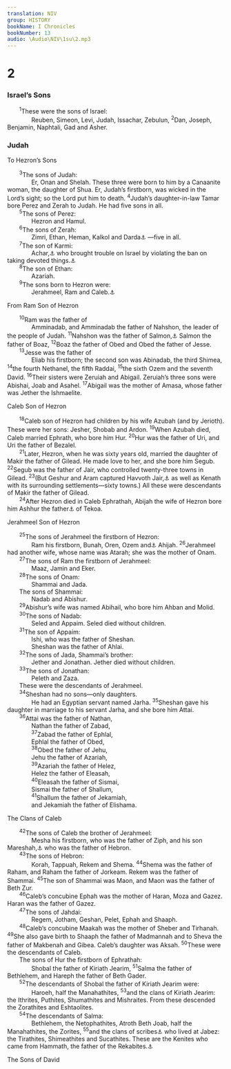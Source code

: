 ```yaml
---
translation: NIV
group: HISTORY
bookName: I Chronicles 
bookNumber: 13
audio: \Audio\NIV\1su\2.mp3
---
```


<div class="title"><h1>2</h1><h3>Israel’s Sons </h3></div>
<span class="verse 1su_2_1">  <sup>1</sup>These were the sons of Israel: <br/>    Reuben, Simeon, Levi, Judah, Issachar, Zebulun, </span>
<span class="verse 1su_2_2"><sup>2</sup>Dan, Joseph, Benjamin, Naphtali, Gad and Asher. <br/></span>
<div class="title"><h3>Judah </h3><p>To Hezron’s Sons </p></div>
<span class="verse 1su_2_3">  <sup>3</sup>The sons of Judah: <br/>    Er, Onan and Shelah. These three were born to him by a Canaanite woman, the daughter of Shua. Er, Judah’s firstborn, was wicked in the Lord’s sight; so the Lord put him to death. </span>
<span class="verse 1su_2_4"><sup>4</sup>Judah’s daughter-in-law Tamar bore Perez and Zerah to Judah. He had five sons in all. <br/></span>
<span class="verse 1su_2_5">  <sup>5</sup>The sons of Perez: <br/>    Hezron and Hamul. <br/></span>
<span class="verse 1su_2_6">  <sup>6</sup>The sons of Zerah: <br/>    Zimri, Ethan, Heman, Kalkol and Darda<a data-toggle="tooltip" data-placement="bottom" title="Many Hebrew manuscripts, some Septuagint manuscripts and Syriac (see also 1 Kings 4:31); most Hebrew manuscripts Dara">⚓</a> —five in all. <br/></span>
<span class="verse 1su_2_7">  <sup>7</sup>The son of Karmi: <br/>    Achar,<a data-toggle="tooltip" data-placement="bottom" title="means trouble ; Achar is called Achan in Joshua.">⚓</a> who brought trouble on Israel by violating the ban on taking devoted things.<a data-toggle="tooltip" data-placement="bottom" title="The Hebrew term refers to the irrevocable giving over of things or persons to the Lord, often by totally destroying them.">⚓</a><br/></span>
<span class="verse 1su_2_8">  <sup>8</sup>The son of Ethan: <br/>    Azariah. <br/></span>
<span class="verse 1su_2_9">  <sup>9</sup>The sons born to Hezron were: <br/>    Jerahmeel, Ram and Caleb.<a data-toggle="tooltip" data-placement="bottom" title="Hebrew Kelubai, a variant of Caleb">⚓</a><br/></span>
<div class="title"><p>From Ram Son of Hezron </p></div>
<span class="verse 1su_2_10">  <sup>10</sup>Ram was the father of <br/>    Amminadab, and Amminadab the father of Nahshon, the leader of the people of Judah. </span>
<span class="verse 1su_2_11"><sup>11</sup>Nahshon was the father of Salmon,<a data-toggle="tooltip" data-placement="bottom" title="Septuagint (see also Ruth 4:21); Hebrew Salma">⚓</a> Salmon the father of Boaz, </span>
<span class="verse 1su_2_12"><sup>12</sup>Boaz the father of Obed and Obed the father of Jesse. <br/></span>
<span class="verse 1su_2_13">  <sup>13</sup>Jesse was the father of <br/>    Eliab his firstborn; the second son was Abinadab, the third Shimea, </span>
<span class="verse 1su_2_14"><sup>14</sup>the fourth Nethanel, the fifth Raddai, </span>
<span class="verse 1su_2_15"><sup>15</sup>the sixth Ozem and the seventh David. </span>
<span class="verse 1su_2_16"><sup>16</sup>Their sisters were Zeruiah and Abigail. Zeruiah’s three sons were Abishai, Joab and Asahel. </span>
<span class="verse 1su_2_17"><sup>17</sup>Abigail was the mother of Amasa, whose father was Jether the Ishmaelite. <br/></span>
<div class="title"><p>Caleb Son of Hezron </p></div>
<span class="verse 1su_2_18">  <sup>18</sup>Caleb son of Hezron had children by his wife Azubah (and by Jerioth). These were her sons: Jesher, Shobab and Ardon. </span>
<span class="verse 1su_2_19"><sup>19</sup>When Azubah died, Caleb married Ephrath, who bore him Hur. </span>
<span class="verse 1su_2_20"><sup>20</sup>Hur was the father of Uri, and Uri the father of Bezalel. <br/></span>
<span class="verse 1su_2_21">  <sup>21</sup>Later, Hezron, when he was sixty years old, married the daughter of Makir the father of Gilead. He made love to her, and she bore him Segub. </span>
<span class="verse 1su_2_22"><sup>22</sup>Segub was the father of Jair, who controlled twenty-three towns in Gilead. </span>
<span class="verse 1su_2_23"><sup>23</sup>(But Geshur and Aram captured Havvoth Jair,<a data-toggle="tooltip" data-placement="bottom" title="Or captured the settlements of Jair">⚓</a> as well as Kenath with its surrounding settlements—sixty towns.) All these were descendants of Makir the father of Gilead. <br/></span>
<span class="verse 1su_2_24">  <sup>24</sup>After Hezron died in Caleb Ephrathah, Abijah the wife of Hezron bore him Ashhur the father<a data-toggle="tooltip" data-placement="bottom" title="may mean civic leader or military leader ; also in verses 42, 45, 49-52 and possibly elsewhere.">⚓</a> of Tekoa. <br/></span>
<div class="title"><p>Jerahmeel Son of Hezron </p></div>
<span class="verse 1su_2_25">  <sup>25</sup>The sons of Jerahmeel the firstborn of Hezron: <br/>    Ram his firstborn, Bunah, Oren, Ozem and<a data-toggle="tooltip" data-placement="bottom" title="Or Oren and Ozem, by">⚓</a> Ahijah. </span>
<span class="verse 1su_2_26"><sup>26</sup>Jerahmeel had another wife, whose name was Atarah; she was the mother of Onam. <br/></span>
<span class="verse 1su_2_27">  <sup>27</sup>The sons of Ram the firstborn of Jerahmeel: <br/>    Maaz, Jamin and Eker. <br/></span>
<span class="verse 1su_2_28">  <sup>28</sup>The sons of Onam: <br/>    Shammai and Jada. <br/>  The sons of Shammai: <br/>    Nadab and Abishur. <br/></span>
<span class="verse 1su_2_29">  <sup>29</sup>Abishur’s wife was named Abihail, who bore him Ahban and Molid. <br/></span>
<span class="verse 1su_2_30">  <sup>30</sup>The sons of Nadab: <br/>    Seled and Appaim. Seled died without children. <br/></span>
<span class="verse 1su_2_31">  <sup>31</sup>The son of Appaim: <br/>    Ishi, who was the father of Sheshan. <br/>    Sheshan was the father of Ahlai. <br/></span>
<span class="verse 1su_2_32">  <sup>32</sup>The sons of Jada, Shammai’s brother: <br/>    Jether and Jonathan. Jether died without children. <br/></span>
<span class="verse 1su_2_33">  <sup>33</sup>The sons of Jonathan: <br/>    Peleth and Zaza. <br/>  These were the descendants of Jerahmeel. <br/></span>
<span class="verse 1su_2_34">  <sup>34</sup>Sheshan had no sons—only daughters. <br/>    He had an Egyptian servant named Jarha. </span>
<span class="verse 1su_2_35"><sup>35</sup>Sheshan gave his daughter in marriage to his servant Jarha, and she bore him Attai. <br/></span>
<span class="verse 1su_2_36">  <sup>36</sup>Attai was the father of Nathan, <br/>    Nathan the father of Zabad, <br/></span>
<span class="verse 1su_2_37">    <sup>37</sup>Zabad the father of Ephlal, <br/>    Ephlal the father of Obed, <br/></span>
<span class="verse 1su_2_38">    <sup>38</sup>Obed the father of Jehu, <br/>    Jehu the father of Azariah, <br/></span>
<span class="verse 1su_2_39">    <sup>39</sup>Azariah the father of Helez, <br/>    Helez the father of Eleasah, <br/></span>
<span class="verse 1su_2_40">    <sup>40</sup>Eleasah the father of Sismai, <br/>    Sismai the father of Shallum, <br/></span>
<span class="verse 1su_2_41">    <sup>41</sup>Shallum the father of Jekamiah, <br/>    and Jekamiah the father of Elishama. <br/></span>
<div class="title"><p>The Clans of Caleb </p></div>
<span class="verse 1su_2_42">  <sup>42</sup>The sons of Caleb the brother of Jerahmeel: <br/>    Mesha his firstborn, who was the father of Ziph, and his son Mareshah,<a data-toggle="tooltip" data-placement="bottom" title="The meaning of the Hebrew for this phrase is uncertain.">⚓</a> who was the father of Hebron. <br/></span>
<span class="verse 1su_2_43">  <sup>43</sup>The sons of Hebron: <br/>    Korah, Tappuah, Rekem and Shema. </span>
<span class="verse 1su_2_44"><sup>44</sup>Shema was the father of Raham, and Raham the father of Jorkeam. Rekem was the father of Shammai. </span>
<span class="verse 1su_2_45"><sup>45</sup>The son of Shammai was Maon, and Maon was the father of Beth Zur. <br/></span>
<span class="verse 1su_2_46">  <sup>46</sup>Caleb’s concubine Ephah was the mother of Haran, Moza and Gazez. Haran was the father of Gazez. <br/></span>
<span class="verse 1su_2_47">  <sup>47</sup>The sons of Jahdai: <br/>    Regem, Jotham, Geshan, Pelet, Ephah and Shaaph. <br/></span>
<span class="verse 1su_2_48">  <sup>48</sup>Caleb’s concubine Maakah was the mother of Sheber and Tirhanah. </span>
<span class="verse 1su_2_49"><sup>49</sup>She also gave birth to Shaaph the father of Madmannah and to Sheva the father of Makbenah and Gibea. Caleb’s daughter was Aksah. </span>
<span class="verse 1su_2_50"><sup>50</sup>These were the descendants of Caleb. <br/>  The sons of Hur the firstborn of Ephrathah: <br/>    Shobal the father of Kiriath Jearim, </span>
<span class="verse 1su_2_51"><sup>51</sup>Salma the father of Bethlehem, and Hareph the father of Beth Gader. <br/></span>
<span class="verse 1su_2_52">  <sup>52</sup>The descendants of Shobal the father of Kiriath Jearim were: <br/>    Haroeh, half the Manahathites, </span>
<span class="verse 1su_2_53"><sup>53</sup>and the clans of Kiriath Jearim: the Ithrites, Puthites, Shumathites and Mishraites. From these descended the Zorathites and Eshtaolites. <br/></span>
<span class="verse 1su_2_54">  <sup>54</sup>The descendants of Salma: <br/>    Bethlehem, the Netophathites, Atroth Beth Joab, half the Manahathites, the Zorites, </span>
<span class="verse 1su_2_55"><sup>55</sup>and the clans of scribes<a data-toggle="tooltip" data-placement="bottom" title="Or of the Sopherites">⚓</a> who lived at Jabez: the Tirathites, Shimeathites and Sucathites. These are the Kenites who came from Hammath, the father of the Rekabites.<a data-toggle="tooltip" data-placement="bottom" title="Or father of Beth Rekab">⚓</a><br/></span>
<div class="title"><p>The Sons of David </p></div>
